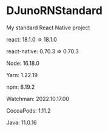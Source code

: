 # DJunoRNStandard

My standard React Native project

react: 18.1.0 => 18.1.0

react-native: 0.70.3 => 0.70.3

Node: 16.18.0

Yarn: 1.22.19 

npm: 8.19.2

Watchman: 2022.10.17.00

CocoaPods: 1.11.2

Java: 11.0.16
